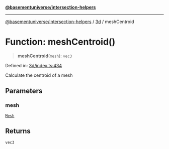 [**@basementuniverse/intersection-helpers**](../../README.md)

***

[@basementuniverse/intersection-helpers](../../README.md) / [3d](../README.md) / meshCentroid

# Function: meshCentroid()

> **meshCentroid**(`mesh`): `vec3`

Defined in: [3d/index.ts:434](https://github.com/basementuniverse/intersection-helpers/blob/39011b43f2fd5dca5c24f1c152bb983bef87ec23/src/3d/index.ts#L434)

Calculate the centroid of a mesh

## Parameters

### mesh

[`Mesh`](../types/type-aliases/Mesh.md)

## Returns

`vec3`
